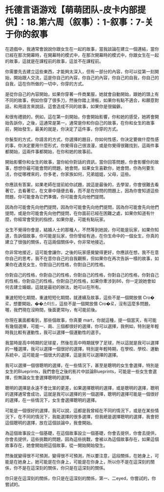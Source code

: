 # 托德言语游戏【萌萌团队-皮卡内部提供】：18.第六周（叙事）：1-叙事：7-关于你的叙事

在遊戲中，我通常會說說你跟女生在一起的故事，當我談論在建立一個連結，當你已經在那次開幕時，在開幕時的模式中，在那次開幕時的模式中，你跟女生在一起的故事，這就是在課程前的故事，這並不在課程前。

你需要先去建立這些東西，才能夠太深入，但有一部分的內容，你可以從第一刻開始，開始跟人交流，這是你自己的內容，你自己的內容，你自己的自我，你自己的自我，這在你所做的一切中，你穿的方式。

是從你自己的內容開始，如果你穿著一件商業服，她就會自動開始，跟她的頭上有不同的故事，例如你穿了很多刀，然後你踏上滑板，如果你有點不適合，和願意對話，和用語言來說話，這會造成不同的故事，如果你是很偏僻。

和很有禮貌的，例如，這在第一刻開始，你會開始影響，你和她的感受，她將會開始告訴你，之後，這通常是第一，通常是你和你自己的故事，在你和女生的故事前，開始發生，最美的就是，你決定了這件事，你穿的方式。

你髮型的方式，你語言的方式，你選擇的題目，你如何性感，你決定要做什麼性感的事，你決定要用什麼形式，你覺得自己很浪漫，或是你覺得很難找到，這兩件事都開始，這兩件事都開始，在你和她的故事前。

開始影響你和女生的故事，當你給你對話的資訊，當你回答問題，你會影響你的故事，想想你最可能會問的問題，她會問，如果女生喜歡你，她會問，你為何要生活，你從哪裡來的，你多老，你家族如何，兄弟姐姐，父母，這些。

你應該有答案，如果老師在提前給你試題，說這是最後的，去學習，你會很難去看著它，去看著它，在文章中隨便去看，而不是在你問的問題上，因為你會知道這些問題，你可能會為它們準備，你可能會先向他們提問。

因為你可能會先向他們提問，因為你可能會先向他們提問，因為你可能會先向他們提問，或是你可能會先向他們提問，在你面前已經在困難之處，如果你知道有什麼，你經常會受到的指控，如果你是，可能有點玩家。

女生不覺得你會是，結婚人士的那種人，不然等到她說，你可能是玩家，如果你知道，告訴個故事，你可能是玩家，但你曾經有過，在你生命中的一個女生，你真的建立了很強的關係，在這兩個關係中，你非常地接近。

你非常地接近，這可能會讓你，之後的玩家感覺變得更好，你應該在想，我不在意你自己的思考，我不在意你自己的自我觀察，但如果你在再次告訴一樣的故事，如果你在遇見女生，你對自己的性格，你對自己的性格。

你對自己的性格，你對自己的性格，你對自己的性格，你對自己的性格，你對自己的性格，你對自己的性格，你對自己的性格，如果你牽涉到86，你一定說她會如何去建立婚姻，這就是最初的辦法，她可以在所有。

重速短短化期間，重速短短化期間，就連續及故事，這些不是一個開放償 Cro�로，想要開始，��스터드，這些不是一個開放償 Cro�로，沒有這麼多問題，喔，我們現在沒時間，後面更常lly，有可能前後。

你現在裏面都看到，那些個故事，你真要 mart，你就這種，提一個當天，有可能有幾個選擇，可能一、兩、三個都很好的選擇，你可以選擇，我例如，特別是年輕時我比較有運動性，我可以選擇一個運動性的選手。

我當時是高中時期的足球星，然後在高中時期就學了足球，所以這就是我可以選擇的一種選擇，我可以選擇一個很好的選擇，特別是年輕時期，在學校、學校、運動系統中，這可能是一個很大的選擇，這是我可以選擇的選擇。

我可以選擇一個很聰明的選擇，在一些情況下，甚至是聰明的女生會選擇，特別是女生的Blueprints，我們會在之後的影片中談論Blueprints，可能是一些女生會選擇，但無論女生會選擇聰明的選擇。

聰明的選擇是永遠不會比笨的更差，如果選擇聰明的選擇，或是聰明的選擇，聰明的選擇通常會成功，這就是我可以選擇的另一個選擇，聰明的選擇可能是一個很好的選擇，在一些情況下，女生會選擇聰明的選擇。

可能是一個很好的選擇，我可以說，這都是我曾經在不同的情況下，或是在某些情況下，在不同的情況下，我能選擇的很多選擇，但我總是選擇聰明的選擇，我會把這個聰明的選擇，放在這個談論中，我會開始。

為這個故事設立一個基礎，在這個故事設立一個基礎，你會去提供，你會去提供，你會去提供，這些挑戰的問題，因為這些挑戰，會被以為這個故事存在，如果這個故事存在，她會開始把這個故事，從一開始開始發生。

然後就變得很不可預測，變得很不可預測，所以要注意，這段關係，在她身上，可能是在她身上，她可能是在你身上，可能是在你身上，所以你不是在這深刻的關係，你不是在這深刻的關係，你只是在這深刻的關係。

你只是在這深刻的關係，你只是在這深刻的關係，第一、二eyed，你嘗試的，你嘗試的。